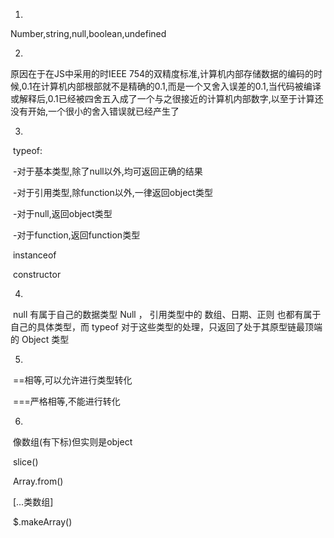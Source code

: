 1.

Number,string,null,boolean,undefined

2.

原因在于在JS中采用的时IEEE 754的双精度标准,计算机内部存储数据的编码的时候,0.1在计算机内部根部就不是精确的0.1,而是一个又舍入误差的0.1,当代码被编译或解释后,0.1已经被四舍五入成了一个与之很接近的计算机内部数字,以至于计算还没有开始,一个很小的舍入错误就已经产生了

3.

​	typeof:

​		-对于基本类型,除了null以外,均可返回正确的结果

​		-对于引用类型,除function以外,一律返回object类型

​		-对于null,返回object类型

​		-对于function,返回function类型

​	instanceof

​	constructor

4.

​	null 有属于自己的数据类型 Null ， 引用类型中的 数组、日期、正则 也都有属于自己的具体类型，而 typeof 对于这些类型的处理，只返回了处于其原型链最顶端的 Object 类型

5.

​	==相等,可以允许进行类型转化

​	===严格相等,不能进行转化

6.

​	像数组(有下标)但实则是object

​	slice()

​	Array.from()

​	[...类数组]

​	$.makeArray()

